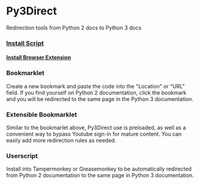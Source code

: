 # Py3Direct
Redirection tools from Python 2 docs to Python 3 docs

### [Install Script](https://github.com/kimpeek/Py3Direct/raw/master/Py3Direct_Userscript.user.js)

#### [Install Browser Extension](https://greasyfork.org/en/help/installing-user-scripts)

### Bookmarklet
Create a new bookmark and paste the code into the "Location" or "URL" field.
If you find yourself on Python 2 documentation, click the bookmark and you will 
be redirected to the same page in the Python 3 documentation.

### Extensible Bookmarklet
Similar to the bookmarlet above, Py3Direct use is preloaded, as well as a convenient way to bypass Youtube sign-in for mature content.
You can easily add more redirection rules as needed.

### Userscript
Install into Tampermonkey or Greasemonkey to be automatically redirected from Python 2 documentation to the same page in Python 3 documentation.
